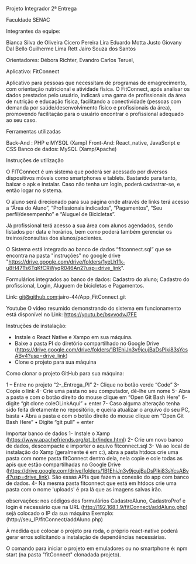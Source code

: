 Projeto Integrador
2ª Entrega

Faculdade SENAC


Integrantes da equipe:

Bianca Silva de Oliveira
Cicero Pereira Lira
Eduardo Motta Justo
Giovany Dal Bello
Guilherme Lima Rett
Jairo Souza dos Santos

Orientadores: Débora Richter, Evandro Carlos Teruel, 

Aplicativo: FitConnect

Aplicativo para pessoas que necessitam de programas de emagrecimento, com orientação nutricional e atividade física. O FitConnect, após analisar os dados prestados pelo usuário, indicará uma gama de profissionais da área de nutrição e educação física, facilitando a conectividade (pessoas com demanda por saúde/desenvolvimento físico e profissionais da área), promovendo facilitação para o usuário encontrar o profissional adequado ao seu caso.

Ferramentas utilizadas

Back-And : PHP e MYSQL (Xamp) 
Front-And: React_native, JavaScript e CSS
Banco de dados: MySQL (Xamp/Apache)

Instruções de utilização

O FITConnect é um sistema que poderá ser acessado por diversos dispositivos móveis como smartphones e tablets. Bastando para tanto, baixar o apk e instalar. Caso não tenha um login, poderá cadastrar-se, e então logar no sistema.

O aluno será direcionado para sua página onde através de links terá acesso a “Área do Aluno”, “Profissionais indicados”, “Pagamentos”, “Seu perfil/desempenho” e “Aluguel de Bicicletas”.

Já profissional terá acesso a sua área com alunos agendados, sendo listados por data e horários, bem como poderá também gerenciar os treinos/consultas dos alunos/pacientes.

O Sistema está integrado ao banco de dados “fitconnect.sql” que se encontra na pasta "instruções" no google drive "https://drive.google.com/drive/folders/1yeLh1fk-u8H47Ts6TqKfCRWyqR046An2?usp=drive_link".

Formulários integrados ao banco de dados: Cadastro do aluno; Cadastro do profissional, Login, Aluguem de bicicletas e Pagamentos.

Link: git@github.com:jairo-44/App_FitConnect.git

Youtube O vídeo resumido demonstrando do sistema em funcionamento está disponível no Link: https://youtu.be/bsvvodvJ7FE


Instruções de instalação:

- Instale o React Native e Xampo em sua máquina.
- Baixe a pasta PI do diretório compartilhado no Google Drive (https://drive.google.com/drive/folders/1B1EhiJn3v9jcujBaDsPlki83sYcsABv4?usp=drive_link)
- Clone o projeto para sua máquina


Como clonar o projeto GitHub para sua máquina:

1 – Entre no projeto “2-_Entrega_PI”
2- Clique no botão verde “Code”
3- Copie o link
4- Crie uma pasta no seu computador, dê-lhe um nome
5- Abra a pasta e com o botão direito do mouse clique em “Open Git Bash Here”
6- digite “git clone coleOLinkAqui” + enter
7- Caso alguma alteração tenha sido feita diretamente no repositório, e queira atualizar o arquivo do seu PC, basta 
•	Abra a pasta e com o botão direito do mouse clique em “Open Git Bash Here”
•	Digite “git pull” + enter




Importar banco de dados
1- Instale o Xamp (https://www.apachefriends.org/pt_br/index.html)
2- Crie um novo banco de dados, descompacte e importer o aquivo fitconnect.sql
3- Vá ao local de instalação do Xamp (geralmente é em c:), abra a pasta htdocs crie uma pasta com nome pasta fitConnect dentro dela, nela copie e cole todas as apis que estão compartilhadas no Google Drive (https://drive.google.com/drive/folders/1B1EhiJn3v9jcujBaDsPlki83sYcsABv4?usp=drive_link). São essas APIs que fazem a conexão do app com banco de dados.
4- Na mesma pasta fitconnect que está em htdocs crie uma pasta com o nome 'uploads' é pra lá que as imagens salvas irão.

observações: nos códigos dos formulários CadastroAluno, CadastroProf e login é necessário que na URL (http://192.168.1.9/fitConnect/addAluno.php) sejá colocado o IP da sua máquina Exemplo: (http://seu_IP/fitConnect/addAluno.php)

À medida que colocar o projeto pra roda, o próprio react-native poderá gerar erros solicitando a instalação de dependências necessárias.

O comando para iniciar o projeto em emuladores ou no smartphone é: npm start (na pasta  "fitConnect" clonadada projeto).
